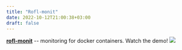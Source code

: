 ```yaml
---
title: "Rofl-monit"
date: 2022-10-12T21:00:38+03:00
draft: false
---
```


[**rofl-monit**](https://github.com/funduck/rofl-monit) -- monitoring for docker containers.
Watch the demo!
![](/images/rofl-monit-demo.gif)